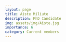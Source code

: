 ```yaml
---
layout: page
title: Aiste Miliute
description: PhD Candidate
img: assets/img/Aiste.jpg
importance: 6
category: Current members
---
```

